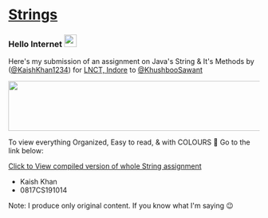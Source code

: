 # [Strings](https://goodkid.xyz/strings/)

### Hello Internet <img src="https://media.giphy.com/media/hvRJCLFzcasrR4ia7z/giphy.gif" width="25px">
Here's my submission of an assignment on Java's String & It's Methods 
by ([@KaishKhan1234](https://twitter.com/KaishKhan1234)) 
for [LNCT, Indore](https://www.facebook.com/LNCT-Indore-349486291896032/)
to [@KhushbooSawant](https://www.linkedin.com/in/khushboo-sawant-30614357)

<img src="https://agenda.infn.it/event/20813/images/6201-giphy.gif" width="1000px" height="100px">

To view everything Organized, Easy to read, & with COLOURS :rainbow: Go to the link below:

[Click to View compiled version of whole String assignment](https://goodkid.xyz/strings/)

- Kaish Khan
- 0817CS191014

Note: I produce only original content. If you know what I'm saying :wink:
